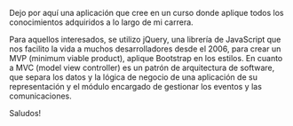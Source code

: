 Dejo por aquí una aplicación que cree en un curso donde aplique todos los conocimientos adquiridos a lo largo de mi carrera.

Para aquellos interesados, se utilizo jQuery, una librería de JavaScript que nos facilito la vida a muchos desarrolladores desde el 2006, para crear un MVP (minimum viable product), aplique Bootstrap en los estilos. En cuanto a MVC (model view controller) es un patrón de arquitectura de software, que separa los datos y la lógica de negocio de una aplicación de su representación y el módulo encargado de gestionar los eventos y las comunicaciones.

Saludos!
